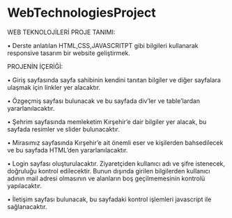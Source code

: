 # WebTechnologiesProject

 WEB TEKNOLOJİLERİ PROJE TANIMI:
 
•	Derste anlatılan HTML,CSS,JAVASCRITPT gibi bilgileri kullanarak responsive tasarım bir website geliştirmek.

PROJENİN İÇERİĞİ:

•	Giriş sayfasında sayfa sahibinin kendini tanıtan bilgiler ve diğer sayfalara ulaşmak için linkler yer alacaktır.

•	Özgeçmiş sayfası bulunacak  ve bu sayfada div’ler ve table’lardan yararlanılacaktır.

•	Şehrim sayfasında memleketim Kırşehir’e dair bilgiler yer alacak, bu sayfada resimler ve slider bulunacaktır.

•	Mirasımız sayfasında Kırşehir’e ait önemli eser ve kişilerden bahsedilecek ve bu sayfada HTML’den yararlanılacaktır.

•	Login sayfası oluşturulacaktır. Ziyaretçiden kullanıcı adı ve şifre istenecek, doğruluğu kontrol edilecektir. Bunun dışında girilen bilgilerden kullanıcı adının mail adresi olmasının ve alanların boş geçilmemesinin kontrolü yapılacaktır.

•	İletişim sayfası bulunacak, bu sayfadaki kontrol işlemleri javascript ile sağlanacaktır.

